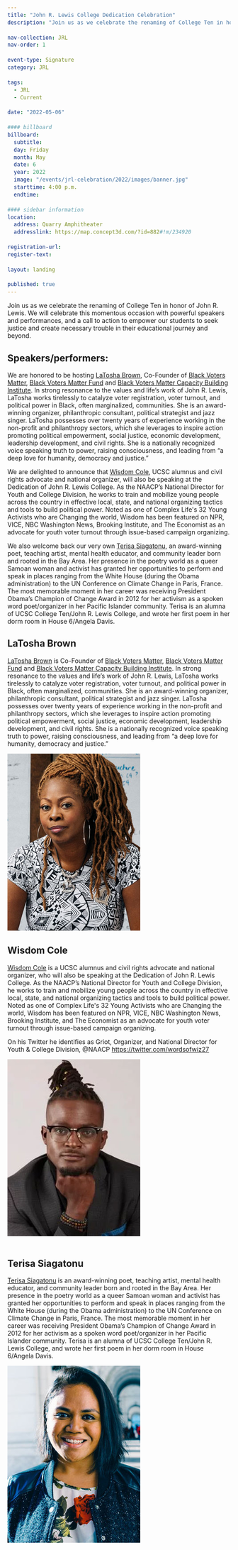 ```yaml
---
title: "John R. Lewis College Dedication Celebration"
description: "Join us as we celebrate the renaming of College Ten in honor of John R. Lewis. We will celebrate this momentous occasion with powerful speakers and performances, and a call to action to empower our students to seek justice and create necessary trouble in their educational journey and beyond."

nav-collection: JRL
nav-order: 1

event-type: Signature
category: JRL

tags:
  - JRL
  - Current

date: "2022-05-06"

#### billboard
billboard:
  subtitle:
  day: Friday
  month: May
  date: 6
  year: 2022
  image: "/events/jrl-celebration/2022/images/banner.jpg"
  starttime: 4:00 p.m.
  endtime: 

#### sidebar information
location:
  address: Quarry Amphitheater
  addresslink: https://map.concept3d.com/?id=882#!m/234920

registration-url: 
register-text:

layout: landing

published: true
---
```


Join us as we celebrate the renaming of College Ten in honor of John R. Lewis. We will celebrate this momentous occasion with powerful speakers and performances, and a call to action to empower our students to seek justice and create necessary trouble in their educational journey and beyond.

## Speakers/performers:

We are honored to be hosting [LaTosha Brown](http://www.mslatoshabrown.com/), Co-Founder of  [Black Voters Matter](https://blackvotersmatterfund.org), [Black Voters Matter Fund](https://blackvotersmatterfund.org/) and [Black Voters Matter Capacity Building Institute](https://bvmcapacitybuilding.org/). In strong resonance to the values and life’s work of John R. Lewis, LaTosha works tirelessly to catalyze voter registration, voter turnout, and political power in Black, often marginalized, communities. She is an award-winning organizer, philanthropic consultant, political strategist and jazz singer. LaTosha possesses over twenty years of experience working in the non-profit and philanthropy sectors, which she leverages to inspire action promoting political empowerment, social justice, economic development, leadership development, and civil rights. She is a nationally recognized voice speaking truth to power, raising consciousness, and leading from “a deep love for humanity, democracy and justice.”

We are delighted to announce that [Wisdom Cole](https://naacp.org/people/wisdom-o-cole), UCSC alumnus and civil rights advocate and national organizer, will also be speaking at the Dedication of John R. Lewis College. As the NAACP’s National Director for Youth and College Division, he works to train and mobilize young people across the country in effective local, state, and national organizing tactics and tools to build political power. Noted as one of Complex Life's 32 Young Activists who are Changing the world, Wisdom has been featured on NPR, VICE, NBC Washington News, Brooking Institute, and The Economist as an advocate for youth voter turnout through issue-based campaign organizing.

We also welcome back our very own [Terisa Siagatonu](https://www.terisasiagatonu.com/), an award-winning poet, teaching artist, mental health educator, and community leader born and rooted in the Bay Area. Her presence in the poetry world as a queer Samoan woman and activist has granted her opportunities to perform and speak in places ranging from the White House (during the Obama administration) to the UN Conference on Climate Change in Paris, France. The most memorable moment in her career was receiving President Obama’s Champion of Change Award in 2012 for her activism as a spoken word poet/organizer in her Pacific Islander community. Terisa is an alumna of UCSC College Ten/John R. Lewis College, and wrote her first poem in her dorm room in House 6/Angela Davis. 


<div class="component-wrapper">  
  <section class="profile-w-media left">
    <div class="grid-container large">
      <div class="profile">
        <div class="inner wave-pattern pink">
          <div class="content">
              <h2 class="underline">LaTosha Brown</h2>
              <p>
              <a href="http://www.mslatoshabrown.com/">LaTosha Brown</a> is Co-Founder of <a href="https://blackvotersmatterfund.org">Black Voters Matter</a>, <a href="https://blackvotersmatterfund.org/">Black Voters Matter Fund</a> and <a href="https://bvmcapacitybuilding.org/">Black Voters Matter Capacity Building Institute</a>. In strong resonance to the values and life’s work of John R. Lewis, LaTosha works tirelessly to catalyze voter registration, voter turnout, and political power in Black, often marginalized, communities. She is an award-winning organizer, philanthropic consultant, political strategist and jazz singer. LaTosha possesses over twenty years of experience working in the non-profit and philanthropy sectors, which she leverages to inspire action promoting political empowerment, social justice, economic development, leadership development, and civil rights. She is a nationally recognized voice speaking truth to power, raising consciousness, and leading from “a deep love for humanity, democracy and justice.”</p>
          </div>
          <div class="media">
            <div class="image">
              <img class="profile-image" src="images/latosha-brown.jpg" alt="LaTosha Brown">
            </div>    
          </div>
        </div>
      </div>
    </div>
  </section>

  <section class="profile-w-media left">
    <div class="grid-container large">
      <div class="profile">
        <div class="inner wave-pattern pink">
          <div class="content">
              <h2 class="underline">Wisdom Cole</h2>
              <p>
              <a href="https://naacp.org/people/wisdom-o-cole">Wisdom Cole</a> is a UCSC alumnus and civil rights advocate and national organizer, who will also be speaking at the Dedication of John R. Lewis College. As the NAACP’s National Director for Youth and College Division, he works to train and mobilize young people across the country in effective local, state, and national organizing tactics and tools to build political power. Noted as one of Complex Life's 32 Young Activists who are Changing the world, Wisdom has been featured on NPR, VICE, NBC Washington News, Brooking Institute, and The Economist as an advocate for youth voter turnout through issue-based campaign organizing.

  On his Twitter he identifies as  Griot, Organizer, and National Director for Youth & College Division, @NAACP <a href="https://twitter.com/wordsofwiz27">https://twitter.com/wordsofwiz27</a>
            </p>
          </div>
          <div class="media">
            <div class="image">
              <img class="profile-image" src="images/wisdom-cole.jpg" alt="Wisdom Cole">
            </div>    
          </div>
        </div>
      </div>
    </div>
  </section>

  <section class="profile-w-media left">
    <div class="grid-container large">
      <div class="profile">
        <div class="inner wave-pattern pink">
          <div class="content">
              <h2 class="underline">Terisa Siagatonu</h2>
              <p>
              <a href="https://www.terisasiagatonu.com/">Terisa Siagatonu</a> is an award-winning poet, teaching artist, mental health educator, and community leader born and rooted in the Bay Area. Her presence in the poetry world as a queer Samoan woman and activist has granted her opportunities to perform and speak in places ranging from the White House (during the Obama administration) to the UN Conference on Climate Change in Paris, France. The most memorable moment in her career was receiving President Obama’s Champion of Change Award in 2012 for her activism as a spoken word poet/organizer in her Pacific Islander community. Terisa is an alumna of UCSC College Ten/John R. Lewis College, and wrote her first poem in her dorm room in House 6/Angela Davis.  
            </p>
          </div>
          <div class="media">
            <div class="image">
              <img class="profile-image" src="images/terisa-siagatonu.jpg" alt="Terisa Siagatonu">
            </div>    
          </div>
        </div>
      </div>
    </div>
  </section>
</div> 

<style>
  @media print, screen and (max-width: 31.5em) {
    .profile .image {
      max-height: none;
    }
  }
  @media print, screen and (min-width: 31.5em) {
    .profile .image {
      max-height: none;
    }
  }
  @media print, screen and (min-width: 40em) {
    .profile .image {
      max-height: none;
    }
  }
  @media screen and (min-width: 75em)
    .grid-container.large {
      padding: 0;
    }
  }
</style>
